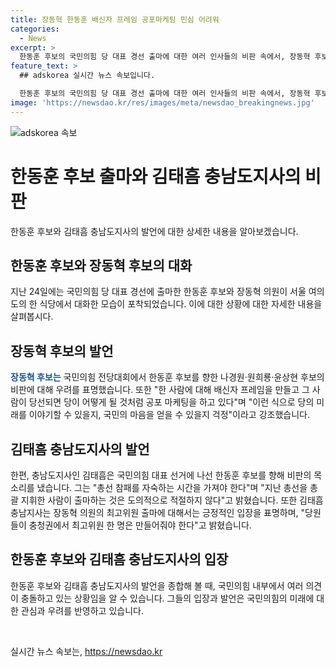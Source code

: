 ```yaml
---
title: 장동혁 한동훈 배신자 프레임 공포마케팅 민심 어려워
categories:
  - News
excerpt: >
  한동훈 후보의 국민의힘 당 대표 경선 출마에 대한 여러 인사들의 비판 속에서, 장동혁 후보는 한 후보의 모습으로 당을 변화시키기 어려울 것이라 우려를 표현했다. 또한 김태흠 충남도지사는 한 후보의 총선 참패에 따른 자숙을 촉구했으며 그에 반해 장동혁 의원의 최고위원으로의 도전을 지지했다. 한동훈 후보의 출마는 국민의힘 내부에서 논란이 되고 있으며, 이에 관련된 다양한 시각과 의견이 제시되고 있다.
feature_text: >
  ## adskorea 실시간 뉴스 속보입니다.

  한동훈 후보의 국민의힘 당 대표 경선 출마에 대한 여러 인사들의 비판 속에서, 장동혁 후보는 한 후보의 모습으로 당을 변화시키기 어려울 것이라 우려를 표현했다. 또한 김태흠 충남도지사는 한 후보의 총선 참패에 따른 자숙을 촉구했으며 그에 반해 장동혁 의원의 최고위원으로의 도전을 지지했다. 한동훈 후보의 출마는 국민의힘 내부에서 논란이 되고 있으며, 이에 관련된 다양한 시각과 의견이 제시되고 있다.
image: 'https://newsdao.kr/res/images/meta/newsdao_breakingnews.jpg'
---
```


<p><img src="https://newsdao.kr/res/images/meta/newsdao_breakingnews.jpg" alt="adskorea 속보" /></p>

<h1 data-ke-size="size26"><b>한동훈 후보 출마와 김태흠 충남도지사의 비판</b></h1>

<p data-ke-size="size16">한동훈 후보와 김태흠 충남도지사의 발언에 대한 상세한 내용을 알아보겠습니다.</p>

<h2 data-ke-size="size24">한동훈 후보와 장동혁 후보의 대화</h2>

<p data-ke-size="size16">지난 24일에는 국민의힘 당 대표 경선에 출마한 한동훈 후보와 장동혁 의원이 서울 여의도의 한 식당에서 대화한 모습이 포착되었습니다. 이에 대한 상황에 대한 자세한 내용을 살펴봅시다.</p>

<h2 data-ke-size="size24">장동혁 후보의 발언</h2>

<p data-ke-size="size16"><b><span style="color: #1a5490;">장동혁 후보는</span></b> 국민의힘 전당대회에서 한동훈 후보를 향한 나경원·원희룡·윤상현 후보의 비판에 대해 우려를 표명했습니다. 또한 "한 사람에 대해 배신자 프레임을 만들고 그 사람이 당선되면 당이 어떻게 될 것처럼 공포 마케팅을 하고 있다"며 "이런 식으로 당의 미래를 이야기할 수 있을지, 국민의 마음을 얻을 수 있을지 걱정"이라고 강조했습니다.</p>

<h2 data-ke-size="size24">김태흠 충남도지사의 발언</h2>

<p data-ke-size="size16">한편, 충남도지사인 김태흠은 국민의힘 대표 선거에 나선 한동훈 후보를 향해 비판의 목소리를 냈습니다. 그는 "총선 참패를 자숙하는 시간을 가져야 한다"며 "지난 총선을 총괄 지휘한 사람이 출마하는 것은 도의적으로 적절하지 않다"고 밝혔습니다. 또한 김태흠 충남지사는 장동혁 의원의 최고위원 출마에 대해서는 긍정적인 입장을 표명하며, "당원들이 충청권에서 최고위원 한 명은 만들어줘야 한다"고 밝혔습니다.</p>

<h2 data-ke-size="size24">한동훈 후보와 김태흠 충남도지사의 입장</h2>

<p data-ke-size="size16">한동훈 후보와 김태흠 충남도지사의 발언을 종합해 볼 때, 국민의힘 내부에서 여러 의견이 충돌하고 있는 상황임을 알 수 있습니다. 그들의 입장과 발언은 국민의힘의 미래에 대한 관심과 우려를 반영하고 있습니다.</p>

<p data-ke-size="size16">&nbsp;</p>
실시간 뉴스 속보는, <a href="https://newsdao.kr" rel="dofollow">https://newsdao.kr</a>


